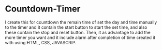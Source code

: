 # Countdown-Timer
I create this for countdown the remain time of set the day and time manually to the timer and it contain the start button to start the set time, and also these contain the stop and reset button. Then, it as advantage to add the more timer you want and it include alarm after completion of time created it with using HTML, CSS, JAVASCRIP. 
